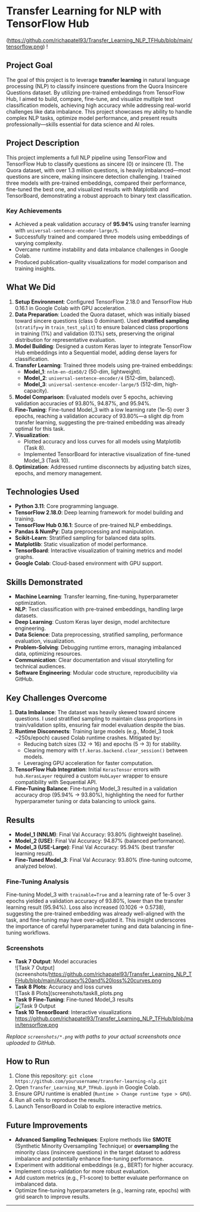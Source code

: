 # Transfer Learning for NLP with TensorFlow Hub
(https://github.com/richapatel93/Transfer_Learning_NLP_TFHub/blob/main/tensorflow.png)
!  


## Project Goal
The goal of this project is to leverage **transfer learning** in natural language processing (NLP) to classify insincere questions from the Quora Insincere Questions dataset. By utilizing pre-trained embeddings from TensorFlow Hub, I aimed to build, compare, fine-tune, and visualize multiple text classification models, achieving high accuracy while addressing real-world challenges like data imbalance. This project showcases my ability to handle complex NLP tasks, optimize model performance, and present results professionally—skills essential for data science and AI roles.

## Project Description
This project implements a full NLP pipeline using TensorFlow and TensorFlow Hub to classify questions as sincere (0) or insincere (1). The Quora dataset, with over 1.3 million questions, is heavily imbalanced—most questions are sincere, making insincere detection challenging. I trained three models with pre-trained embeddings, compared their performance, fine-tuned the best one, and visualized results with Matplotlib and TensorBoard, demonstrating a robust approach to binary text classification.

### Key Achievements
- Achieved a peak validation accuracy of **95.94%** using transfer learning with `universal-sentence-encoder-large/5`.
- Successfully trained and compared three models using embeddings of varying complexity.
- Overcame runtime instability and data imbalance challenges in Google Colab.
- Produced publication-quality visualizations for model comparison and training insights.

## What We Did
1. **Setup Environment**: Configured TensorFlow 2.18.0 and TensorFlow Hub 0.16.1 in Google Colab with GPU acceleration.
2. **Data Preparation**: Loaded the Quora dataset, which was initially biased toward sincere questions (class 0 dominant). Used **stratified sampling** (`stratify=y` in `train_test_split`) to ensure balanced class proportions in training (1%) and validation (0.1%) sets, preserving the original distribution for representative evaluation.
3. **Model Building**: Designed a custom Keras layer to integrate TensorFlow Hub embeddings into a Sequential model, adding dense layers for classification.
4. **Transfer Learning**: Trained three models using pre-trained embeddings:
   - **Model_1**: `nnlm-en-dim50/2` (50-dim, lightweight).
   - **Model_2**: `universal-sentence-encoder/4` (512-dim, balanced).
   - **Model_3**: `universal-sentence-encoder-large/5` (512-dim, high-capacity).
5. **Model Comparison**: Evaluated models over 5 epochs, achieving validation accuracies of 93.80%, 94.87%, and 95.94%.
6. **Fine-Tuning**: Fine-tuned Model_3 with a low learning rate (1e-5) over 3 epochs, reaching a validation accuracy of 93.80%—a slight dip from transfer learning, suggesting the pre-trained embedding was already optimal for this task.
7. **Visualization**: 
   - Plotted accuracy and loss curves for all models using Matplotlib (Task 8).
   - Implemented TensorBoard for interactive visualization of fine-tuned Model_3 (Task 10).
8. **Optimization**: Addressed runtime disconnects by adjusting batch sizes, epochs, and memory management.

## Technologies Used
- **Python 3.11**: Core programming language.
- **TensorFlow 2.18.0**: Deep learning framework for model building and training.
- **TensorFlow Hub 0.16.1**: Source of pre-trained NLP embeddings.
- **Pandas & NumPy**: Data preprocessing and manipulation.
- **Scikit-Learn**: Stratified sampling for balanced data splits.
- **Matplotlib**: Static visualization of model performance.
- **TensorBoard**: Interactive visualization of training metrics and model graphs.
- **Google Colab**: Cloud-based environment with GPU support.

## Skills Demonstrated
- **Machine Learning**: Transfer learning, fine-tuning, hyperparameter optimization.
- **NLP**: Text classification with pre-trained embeddings, handling large datasets.
- **Deep Learning**: Custom Keras layer design, model architecture engineering.
- **Data Science**: Data preprocessing, stratified sampling, performance evaluation, visualization.
- **Problem-Solving**: Debugging runtime errors, managing imbalanced data, optimizing resources.
- **Communication**: Clear documentation and visual storytelling for technical audiences.
- **Software Engineering**: Modular code structure, reproducibility via GitHub.

## Key Challenges Overcome
1. **Data Imbalance**: The dataset was heavily skewed toward sincere questions. I used stratified sampling to maintain class proportions in train/validation splits, ensuring fair model evaluation despite the bias.
2. **Runtime Disconnects**: Training large models (e.g., Model_3 took ~250s/epoch) caused Colab runtime crashes. Mitigated by:
   - Reducing batch sizes (32 → 16) and epochs (5 → 3) for stability.
   - Clearing memory with `tf.keras.backend.clear_session()` between models.
   - Leveraging GPU acceleration for faster computation.
3. **TensorFlow Hub Integration**: Initial `KerasTensor` errors with `hub.KerasLayer` required a custom `HubLayer` wrapper to ensure compatibility with Sequential API.
4. **Fine-Tuning Balance**: Fine-tuning Model_3 resulted in a validation accuracy drop (95.94% → 93.80%), highlighting the need for further hyperparameter tuning or data balancing to unlock gains.

## Results
- **Model_1 (NNLM)**: Final Val Accuracy: 93.80% (lightweight baseline).
- **Model_2 (USE)**: Final Val Accuracy: 94.87% (balanced performance).
- **Model_3 (USE-Large)**: Final Val Accuracy: 95.94% (best transfer learning result).
- **Fine-Tuned Model_3**: Final Val Accuracy: 93.80% (fine-tuning outcome, analyzed below).

### Fine-Tuning Analysis
Fine-tuning Model_3 with `trainable=True` and a learning rate of 1e-5 over 3 epochs yielded a validation accuracy of 93.80%, lower than the transfer learning result (95.94%). Loss also increased (0.1026 → 0.5738), suggesting the pre-trained embedding was already well-aligned with the task, and fine-tuning may have over-adjusted it. This insight underscores the importance of careful hyperparameter tuning and data balancing in fine-tuning workflows.

### Screenshots
- **Task 7 Output**: Model accuracies  
  ![Task 7 Output](screenshots/https://github.com/richapatel93/Transfer_Learning_NLP_TFHub/blob/main/Accuracy%20and%20loss%20curves.png
- **Task 8 Plots**: Accuracy and loss curves  
  ![Task 8 Plots](screenshots/task8_plots.png
- **Task 9 Fine-Tuning**: Fine-tuned Model_3 results  
  ![Task 9 Output](screenshots/task9_output.png)
- **Task 10 TensorBoard**: Interactive visualizations  
   https://github.com/richapatel93/Transfer_Learning_NLP_TFHub/blob/main/tensorflow.png

*Replace `screenshots/*.png` with paths to your actual screenshots once uploaded to GitHub.*

## How to Run
1. Clone this repository: `git clone https://github.com/yourusername/transfer-learning-nlp.git`
2. Open `Transfer_Learning_NLP_TFHub.ipynb` in Google Colab.
3. Ensure GPU runtime is enabled (`Runtime > Change runtime type > GPU`).
4. Run all cells to reproduce the results.
5. Launch TensorBoard in Colab to explore interactive metrics.

## Future Improvements
- **Advanced Sampling Techniques**: Explore methods like **SMOTE** (Synthetic Minority Oversampling Technique) or **oversampling** the minority class (insincere questions) in the target dataset to address imbalance and potentially enhance fine-tuning performance.
- Experiment with additional embeddings (e.g., BERT) for higher accuracy.
- Implement cross-validation for more robust evaluation.
- Add custom metrics (e.g., F1-score) to better evaluate performance on imbalanced data.
- Optimize fine-tuning hyperparameters (e.g., learning rate, epochs) with grid search to improve results.



---

